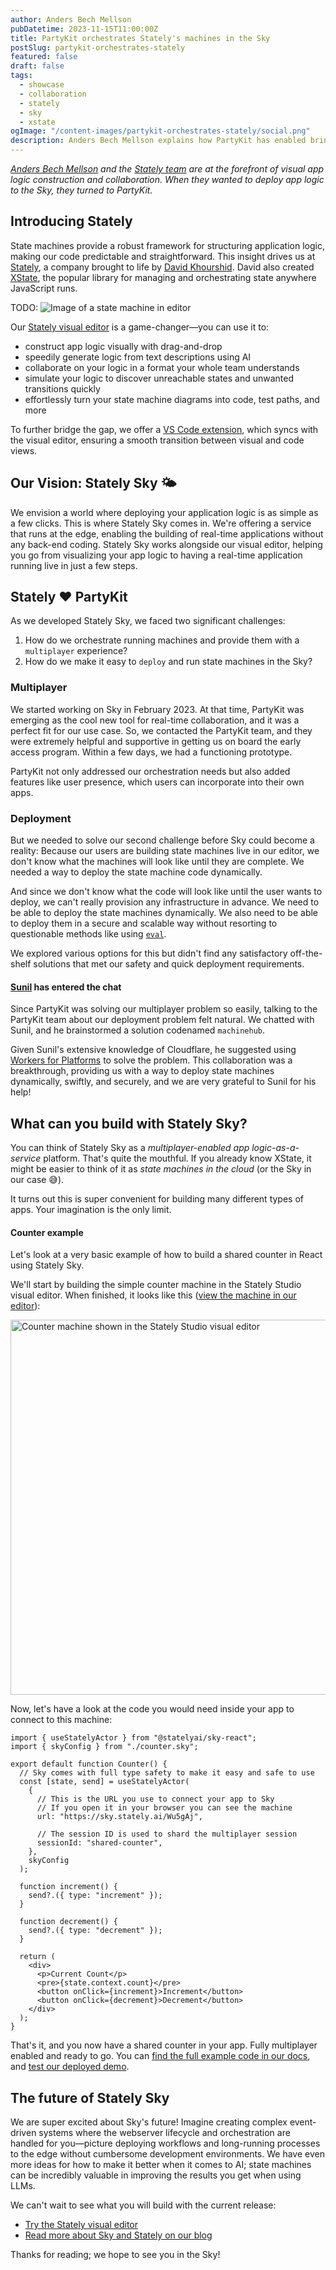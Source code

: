 ```yaml
---
author: Anders Bech Mellson
pubDatetime: 2023-11-15T11:00:00Z
title: PartyKit orchestrates Stately's machines in the Sky
postSlug: partykit-orchestrates-stately
featured: false
draft: false
tags:
  - showcase
  - collaboration
  - stately
  - sky
  - xstate
ogImage: "/content-images/partykit-orchestrates-stately/social.png"
description: Anders Bech Mellson explains how PartyKit has enabled bringing state machines to the Stately Sky 🌤️
---
```


_[Anders Bech Mellson](https://github.com/mellson) and the [Stately team](https://stately.ai) are at the forefront of visual app logic construction and collaboration. When they wanted to deploy app logic to the Sky, they turned to PartyKit._

## Introducing Stately

State machines provide a robust framework for structuring application logic, making our code predictable and straightforward. This insight drives us at [Stately](https://stately.ai), a company brought to life by [David Khourshid](https://twitter.com/DavidKPiano). David also created [XState](https://github.com/statelyai/xstate), the popular library for managing and orchestrating state anywhere JavaScript runs.

TODO: ![Image of a state machine in editor]()

Our [Stately visual editor](https://state.new) is a game-changer—you can use it to:

- construct app logic visually with drag-and-drop
- speedily generate logic from text descriptions using AI
- collaborate on your logic in a format your whole team understands
- simulate your logic to discover unreachable states and unwanted transitions quickly
- effortlessly turn your state machine diagrams into code, test paths, and more

To further bridge the gap, we offer a [VS Code extension](https://marketplace.visualstudio.com/items?itemName=statelyai.stately-vscode), which syncs with the visual editor, ensuring a smooth transition between visual and code views.

## Our Vision: Stately Sky 🌤️

We envision a world where deploying your application logic is as simple as a few clicks. This is where Stately Sky comes in. We're offering a service that runs at the edge, enabling the building of real-time applications without any back-end coding. Stately Sky works alongside our visual editor, helping you go from visualizing your app logic to having a real-time application running live in just a few steps.

## Stately ❤️ PartyKit

As we developed Stately Sky, we faced two significant challenges:

1. How do we orchestrate running machines and provide them with a `multiplayer` experience?
2. How do we make it easy to `deploy` and run state machines in the Sky?

### Multiplayer

We started working on Sky in February 2023. At that time, PartyKit was emerging as the cool new tool for real-time collaboration, and it was a perfect fit for our use case. So, we contacted the PartyKit team, and they were extremely helpful and supportive in getting us on board the early access program. Within a few days, we had a functioning prototype.

PartyKit not only addressed our orchestration needs but also added features like user presence, which users can incorporate into their own apps.

### Deployment

But we needed to solve our second challenge before Sky could become a reality: Because our users are building state machines live in our editor, we don't know what the machines will look like until they are complete. We needed a way to deploy the state machine code dynamically.

And since we don't know what the code will look like until the user wants to deploy, we can't really provision any infrastructure in advance. We need to be able to deploy the state machines dynamically. We also need to be able to deploy them in a secure and scalable way without resorting to questionable methods like using [`eval`](https://developer.mozilla.org/en-US/docs/Web/JavaScript/Reference/Global_Objects/eval).

We explored various options for this but didn't find any satisfactory off-the-shelf solutions that met our safety and quick deployment requirements.

#### [Sunil](https://twitter.com/threepointone) has entered the chat

Since PartyKit was solving our multiplayer problem so easily, talking to the PartyKit team about our deployment problem felt natural. We chatted with Sunil, and he brainstormed a solution codenamed `machinehub`.

Given Sunil's extensive knowledge of Cloudflare, he suggested using [Workers for Platforms](https://developers.cloudflare.com/cloudflare-for-platforms/workers-for-platforms/) to solve the problem. This collaboration was a breakthrough, providing us with a way to deploy state machines dynamically, swiftly, and securely, and we are very grateful to Sunil for his help!

## What can you build with Stately Sky?

You can think of Stately Sky as a _multiplayer-enabled app logic-as-a-service_ platform. That's quite the mouthful. If you already know XState, it might be easier to think of it as _state machines in the cloud_ (or the Sky in our case 😅).

It turns out this is super convenient for building many different types of apps. Your imagination is the only limit.

#### Counter example

Let's look at a very basic example of how to build a shared counter in React using Stately Sky.

We'll start by building the simple counter machine in the Stately Studio visual editor. When finished, it looks like this ([view the machine in our editor](https://sky.stately.ai/Wu5gAj)):

<img src="/content-images/partykit-orchestrates-stately/counter-machine.png" alt="Counter machine shown in the Stately Studio visual editor" width="600">

Now, let's have a look at the code you would need inside your app to connect to this machine:

```tsx
import { useStatelyActor } from "@statelyai/sky-react";
import { skyConfig } from "./counter.sky";

export default function Counter() {
  // Sky comes with full type safety to make it easy and safe to use
  const [state, send] = useStatelyActor(
    {
      // This is the URL you use to connect your app to Sky
      // If you open it in your browser you can see the machine
      url: "https://sky.stately.ai/Wu5gAj",

      // The session ID is used to shard the multiplayer session
      sessionId: "shared-counter",
    },
    skyConfig
  );

  function increment() {
    send?.({ type: "increment" });
  }

  function decrement() {
    send?.({ type: "decrement" });
  }

  return (
    <div>
      <p>Current Count</p>
      <pre>{state.context.count}</pre>
      <button onClick={increment}>Increment</button>
      <button onClick={decrement}>Decrement</button>
    </div>
  );
}
```

That's it, and you now have a shared counter in your app. Fully multiplayer enabled and ready to go.
You can [find the full example code in our docs](https://github.com/statelyai/sky-starter-app/blob/main/src/examples/counter.tsx), and [test our deployed demo](https://sky-starter.stately.ai/?page=counter).

## The future of Stately Sky

We are super excited about Sky's future! Imagine creating complex event-driven systems where the webserver lifecycle and orchestration are handled for you—picture deploying workflows and long-running processes to the edge without cumbersome development environments. We have even more ideas for how to make it better when it comes to AI; state machines can be incredibly valuable in improving the results you get when using LLMs. 

We can't wait to see what you will build with the current release:

- [Try the Stately visual editor](https://state.new)
- [Read more about Sky and Stately on our blog](https://stately.ai/blog)

Thanks for reading; we hope to see you in the Sky!
